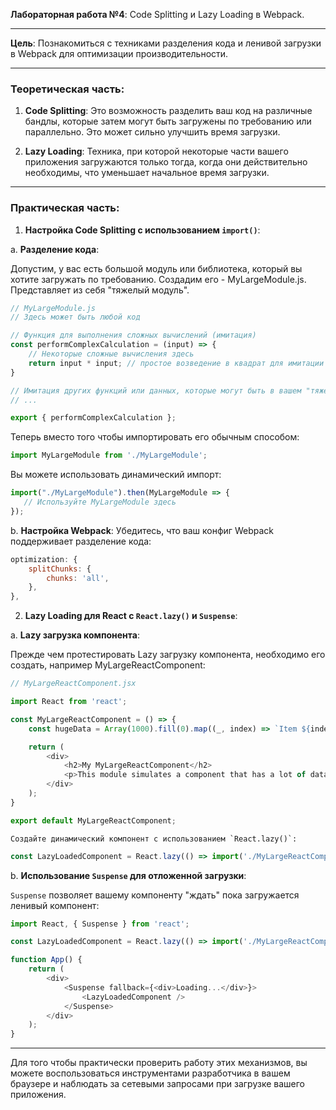 **Лабораторная работа №4**: Code Splitting и Lazy Loading в Webpack.

---

**Цель**: Познакомиться с техниками разделения кода и ленивой загрузки в Webpack для оптимизации производительности.

---

### Теоретическая часть:

1. **Code Splitting**: Это возможность разделить ваш код на различные бандлы, которые затем могут быть загружены по требованию или параллельно. Это может сильно улучшить время загрузки.

2. **Lazy Loading**: Техника, при которой некоторые части вашего приложения загружаются только тогда, когда они действительно необходимы, что уменьшает начальное время загрузки.

---

### Практическая часть:

1. **Настройка Code Splitting с использованием `import()`**:

a. **Разделение кода**:

Допустим, у вас есть большой модуль или библиотека, который вы хотите загружать по требованию.
Создадим его - MyLargeModule.js.  Представляет из себя "тяжелый модуль". 
```javascript
// MyLargeModule.js
// Здесь может быть любой код 

// Функция для выполнения сложных вычислений (имитация)
const performComplexCalculation = (input) => {
    // Некоторые сложные вычисления здесь
    return input * input; // простое возведение в квадрат для имитации
}

// Имитация других функций или данных, которые могут быть в вашем "тяжелом" модуле
// ...

export { performComplexCalculation };
```

Теперь вместо того чтобы импортировать его обычным способом:
```javascript
import MyLargeModule from './MyLargeModule';
```
Вы можете использовать динамический импорт:
```javascript
import("./MyLargeModule").then(MyLargeModule => {
   // Используйте MyLargeModule здесь
});
```
b. **Настройка Webpack**:
Убедитесь, что ваш конфиг Webpack поддерживает разделение кода:
```javascript
optimization: {
    splitChunks: {
        chunks: 'all',
    },
},
```

2. **Lazy Loading для React с `React.lazy()` и `Suspense`**:

a. **Lazy загрузка компонента**:

Прежде чем протестировать Lazy загрузку компонента, необходимо его создать, например MyLargeReactComponent:
```javascript
// MyLargeReactComponent.jsx

import React from 'react';

const MyLargeReactComponent = () => {
    const hugeData = Array(1000).fill(0).map((_, index) => `Item ${index + 1}`); // Это просто пример большого объема данных

    return (
        <div>
            <h2>My MyLargeReactComponent</h2>
            <p>This module simulates a component that has a lot of data or logic, making it an ideal candidate for lazy loading.</p>
        </div>
    );
}

export default MyLargeReactComponent;
```


    Создайте динамический компонент с использованием `React.lazy()`:
```javascript
const LazyLoadedComponent = React.lazy(() => import('./MyLargeReactComponent'));
```

b. **Использование `Suspense` для отложенной загрузки**:

`Suspense` позволяет вашему компоненту "ждать" пока загружается ленивый компонент:
```javascript
import React, { Suspense } from 'react';

const LazyLoadedComponent = React.lazy(() => import('./MyLargeReactComponent'));

function App() {
    return (
        <div>
            <Suspense fallback={<div>Loading...</div>}>
                <LazyLoadedComponent />
            </Suspense>
        </div>
    );
}
```

---

Для того чтобы практически проверить работу этих механизмов, вы можете воспользоваться инструментами разработчика в вашем браузере и наблюдать за сетевыми запросами при загрузке вашего приложения.